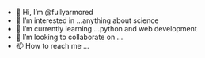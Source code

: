 - 👋 Hi, I’m @fullyarmored
- 👀 I’m interested in ...anything about science
- 🌱 I’m currently learning ...python and web development
- 💞️ I’m looking to collaborate on ...
- 📫 How to reach me ...

<!---
fullyarmored/fullyarmored is a ✨ special ✨ repository because its `README.md` (this file) appears on your GitHub profile.
You can click the Preview link to take a look at your changes.
--->
